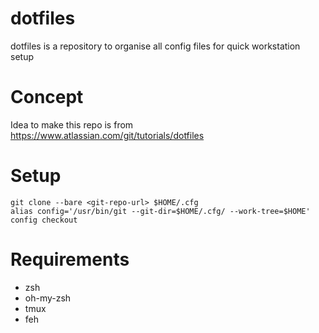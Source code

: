 # dotfiles
dotfiles is a repository to organise all config files for quick workstation setup

# Concept
Idea to make this repo is from https://www.atlassian.com/git/tutorials/dotfiles

# Setup
```
git clone --bare <git-repo-url> $HOME/.cfg
alias config='/usr/bin/git --git-dir=$HOME/.cfg/ --work-tree=$HOME'
config checkout
```
# Requirements
* zsh
* oh-my-zsh
* tmux
* feh
